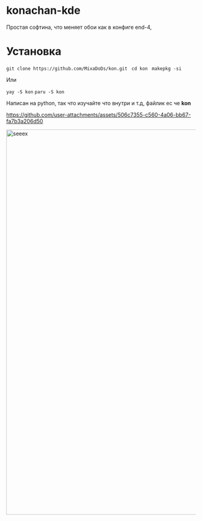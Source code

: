 # konachan-kde
Простая софтина, что меняет обои как в конфиге end-4, 

# Установка

`git clone https://github.com/MixaDoDs/kon.git `
`cd kon `
`makepkg -si `

Или 

`yay -S kon`
`paru -S kon`

Написан на python, так что изучайте что внутри и т.д, файлик ес че **kon**



https://github.com/user-attachments/assets/506c7355-c560-4a06-bb67-fa7b3a206d50

<img width="1536" height="1024" alt="seeex" src="https://github.com/user-attachments/assets/773d5ffa-139b-49ba-92ff-f5514fbfdf66" />
